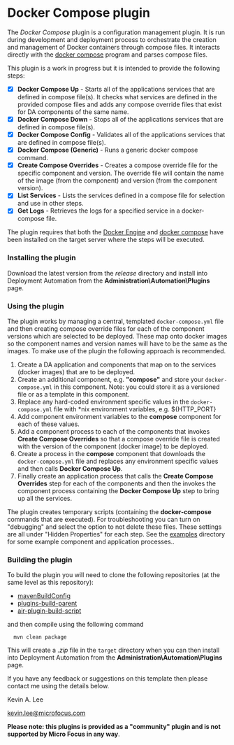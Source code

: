 # Docker Compose plugin

The _Docker Compose_ plugin is a configuration management plugin. It is run during development and deployment process 
to orchestrate the creation and management of Docker containers through compose files. It interacts directly with the
[docker compose](https://docs.docker.com/compose/) program and parses compose files.

This plugin is a work in progress but it is intended to provide the following steps:

* [x] **Docker Compose Up** - Starts all of the applications services that are defined in compose file(s). It checks what 
services are defined in the provided compose files and adds any compose override files that exist for DA components of 
the same name.
* [x] **Docker Compose Down** - Stops all of the applications services that are defined in compose file(s).  
* [x] **Docker Compose Config** - Validates all of the applications services that are defined in compose file(s).  
* [x] **Docker Compose (Generic)** - Runs a generic docker compose command.  
* [x] **Create Compose Overrides** - Creates a compose override file for the specific component and version. The override
file will contain the name of the image (from the component) and version (from the component version).  
* [x] **List Services** - Lists the services defined in a compose file for selection and use in other steps.  
* [x] **Get Logs** - Retrieves the logs for a specified service in a docker-compose file.                                            
                                        
The plugin requires that both the [Docker Engine](https://docs.docker.com/engine/) and [docker compose](https://docs.docker.com/compose/) have been 
installed on the target server where the steps will be executed.

### Installing the plugin
 
Download the latest version from the _release_ directory and install into Deployment Automation from the 
**Administration\Automation\Plugins** page.

### Using the plugin

The plugin works by managing a central, templated `docker-compose.yml` file and then creating compose override files for
each of the component versions which are selected to be deployed. These map onto docker images so the component names
and version names will have to be the same as the images. To make use of the plugin the following approach is recommended.

 1. Create a DA application and components that map on to the services (docker images) that are to be deployed.
 2. Create an additional component, e.g. **"compose"** and store your `docker-compose.yml` in this component. 
    Note: you could store it as a versioned file or as a template in this component.
 3. Replace any hard-coded environment specific values in the `docker-compose.yml` file with *nix environment variables, e.g. ${HTTP_PORT}
 4. Add component environment variables to the **compose** component for each of these values.
 5. Add a component process to each of the components that invokes **Create Compose Overrides** so that a compose override
    file is created with the version of the component (docker image) to be deployed.
 6. Create a process in the **compose** component that downloads the `docker-compose.yml` file and replaces any environment
    specific values and then calls **Docker Compose Up**.
 7. Finally create an application process that calls the **Create Compose Overrides** step for each of the components and 
    then the invokes the component process containing the **Docker Compose Up** step to bring up all the services.

The plugin creates temporary scripts (containing the **docker-compose** commands that are executed). For troubleshooting
you can turn on "debugging" and select the option to not delete these files. These settings are all under "Hidden Properties" 
for each step. See the [examples](examples) directory for some example component and application processes..
         
### Building the plugin

To build the plugin you will need to clone the following repositories (at the same level as this repository):

 - [mavenBuildConfig](https://github.com/sda-community-plugins/mavenBuildConfig)
 - [plugins-build-parent](https://github.com/sda-community-plugins/plugins-build-parent)
 - [air-plugin-build-script](https://github.com/sda-community-plugins/air-plugin-build-script)
 
 and then compile using the following command
 ```
   mvn clean package
 ```  

This will create a _.zip_ file in the `target` directory when you can then install into Deployment Automation
from the **Administration\Automation\Plugins** page.

If you have any feedback or suggestions on this template then please contact me using the details below.

Kevin A. Lee

kevin.lee@microfocus.com

**Please note: this plugins is provided as a "community" plugin and is not supported by Micro Focus in any way**.
